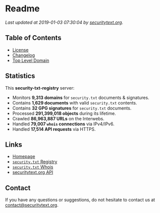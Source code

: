 # Readme

_Last updated at 2019-01-03 07:30:04 by [securitytext.org](https://securitytext.org)._

## Table of Contents

* [License](LICENSE.md)
* [Changelog](CHANGELOG.md)
* [Top Level Domain](TLD.md)

## Statistics

This **security-txt-registry** server:

* Monitors **9,313 domains** for `security.txt` documents & signatures.
* Contains **1,629 documents** with valid `security.txt` contents.
* Contains **32 GPG signatures** for `security.txt` documents.
* Processed **291,399,018 objects** during its lifetime.
* Crawled **86,963,887 URLs** on the Interwebs.
* Handled **79,007 `whois` connections** via IPv4/IPv6.
* Handled **17,514 API requests** via HTTPS.

## Links

* [Homepage](https://securitytext.org)
* [`security.txt` Registry](https://registry.securitytext.org)
* [`security.txt` Whois](https://whois.securitytext.org)
* [securitytext.org API](https://api.securitytext.org)

## Contact

If you have any questions or suggestions, do not hesitate to contact us at contact@securitytext.org.
